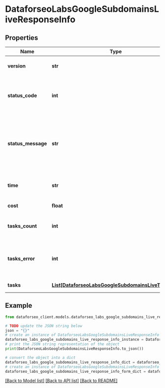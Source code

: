 # DataforseoLabsGoogleSubdomainsLiveResponseInfo


## Properties

Name | Type | Description | Notes
------------ | ------------- | ------------- | -------------
**version** | **str** | the current version of the API | [optional] 
**status_code** | **int** | general status code you can find the full list of the response codes here | [optional] 
**status_message** | **str** | general informational message you can find the full list of general informational messages here | [optional] 
**time** | **str** | total execution time, seconds | [optional] 
**cost** | **float** | total tasks cost, USD | [optional] 
**tasks_count** | **int** | the number of tasks in the tasks array | [optional] 
**tasks_error** | **int** | the number of tasks in the tasks array returned with an error | [optional] 
**tasks** | [**List[DataforseoLabsGoogleSubdomainsLiveTaskInfo]**](DataforseoLabsGoogleSubdomainsLiveTaskInfo.md) | array of tasks | [optional] 

## Example

```python
from dataforseo_client.models.dataforseo_labs_google_subdomains_live_response_info import DataforseoLabsGoogleSubdomainsLiveResponseInfo

# TODO update the JSON string below
json = "{}"
# create an instance of DataforseoLabsGoogleSubdomainsLiveResponseInfo from a JSON string
dataforseo_labs_google_subdomains_live_response_info_instance = DataforseoLabsGoogleSubdomainsLiveResponseInfo.from_json(json)
# print the JSON string representation of the object
print(DataforseoLabsGoogleSubdomainsLiveResponseInfo.to_json())

# convert the object into a dict
dataforseo_labs_google_subdomains_live_response_info_dict = dataforseo_labs_google_subdomains_live_response_info_instance.to_dict()
# create an instance of DataforseoLabsGoogleSubdomainsLiveResponseInfo from a dict
dataforseo_labs_google_subdomains_live_response_info_form_dict = dataforseo_labs_google_subdomains_live_response_info.from_dict(dataforseo_labs_google_subdomains_live_response_info_dict)
```
[[Back to Model list]](../README.md#documentation-for-models) [[Back to API list]](../README.md#documentation-for-api-endpoints) [[Back to README]](../README.md)


